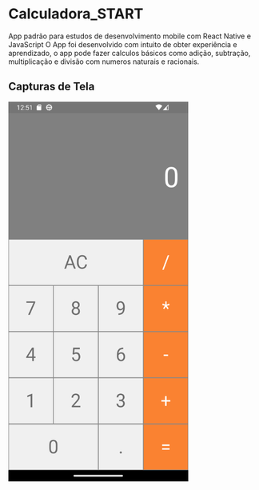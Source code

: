 # Calculadora_START
 App padrão para estudos de desenvolvimento mobile com React Native e JavaScript
 O App foi desenvolvido com intuito de obter experiência e aprendizado, o app pode
 fazer calculos básicos como adição, subtração, multiplicação e divisão com numeros
 naturais e racionais.

## Capturas de Tela

<img src="calculator/screenshots/tela_principal.png" alt="Tela Principal" width="360" height="760">



